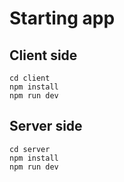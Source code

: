 # Starting app

## Client side

```
cd client
npm install
npm run dev
```

## Server side

```
cd server
npm install
npm run dev
```
